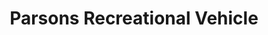 ---
title: "Parsons Recreational Vehicle"
url: /endicott/parsons-recreational-vehicle/
shop: caravan
---